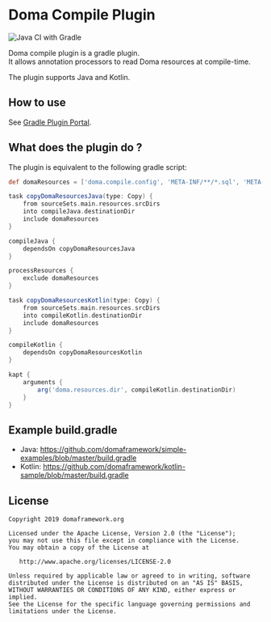 Doma Compile Plugin
===================

![Java CI with Gradle](https://github.com/domaframework/doma-compile-plugin/workflows/Java%20CI%20with%20Gradle/badge.svg)

Doma compile plugin is a gradle plugin.  
It allows annotation processors to read Doma resources at compile-time.

The plugin supports Java and Kotlin.

How to use
----------

See [Gradle Plugin Portal](https://plugins.gradle.org/plugin/org.seasar.doma.compile).


What does the plugin do ?
-------------------------

The plugin is equivalent to the following gradle script:

```groovy
def domaResources = ['doma.compile.config', 'META-INF/**/*.sql', 'META-INF/**/*.script']

task copyDomaResourcesJava(type: Copy) {
    from sourceSets.main.resources.srcDirs
    into compileJava.destinationDir
    include domaResources
}

compileJava {
    dependsOn copyDomaResourcesJava
}

processResources {
    exclude domaResources
}

task copyDomaResourcesKotlin(type: Copy) {
    from sourceSets.main.resources.srcDirs
    into compileKotlin.destinationDir
    include domaResources
}

compileKotlin {
    dependsOn copyDomaResourcesKotlin
}

kapt {
    arguments {
        arg('doma.resources.dir', compileKotlin.destinationDir)
    }
}
```

Example build.gradle
--------------------

- Java: https://github.com/domaframework/simple-examples/blob/master/build.gradle
- Kotlin: https://github.com/domaframework/kotlin-sample/blob/master/build.gradle

License
-------

```
Copyright 2019 domaframework.org

Licensed under the Apache License, Version 2.0 (the "License");
you may not use this file except in compliance with the License.
You may obtain a copy of the License at

   http://www.apache.org/licenses/LICENSE-2.0

Unless required by applicable law or agreed to in writing, software
distributed under the License is distributed on an "AS IS" BASIS,
WITHOUT WARRANTIES OR CONDITIONS OF ANY KIND, either express or implied.
See the License for the specific language governing permissions and
limitations under the License.
```
